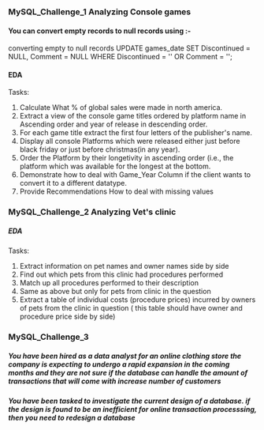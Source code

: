 ### MySQL_Challenge_1 Analyzing Console games
#### You can convert empty records to null records using :-
converting empty to null records
UPDATE games_date
SET Discontinued = NULL,
    Comment = NULL
WHERE Discontinued = ''
   OR Comment = '';


#### EDA 
Tasks:
1. Calculate What % of global sales were made in north america.
2. Extract a view of the console game titles ordered by platform name in Ascending order and year of release in descending order.
3. For each game title extract the first four letters of the publisher's name.
4. Display all console Platforms which were released either just before black friday or just before christmas(in any year).
5. Order the Platform by their longetivity in ascending order (i.e., the platform which was available for the longest at the bottom.
6. Demonstrate how to deal with Game_Year Column if the client wants to convert it to a different datatype.
7. Provide Recommendations How to deal with missing values

### MySQL_Challenge_2 Analyzing Vet's clinic
##### EDA
Tasks:
1. Extract information on pet names and owner names side by side
2. Find out which pets from this clinic had procedures performed
3. Match up all procedures performed to their description
4. Same as above but only for pets from clinic in the question
5. Extract a table of individual costs (procedure prices) incurred by owners of pets from the clinic in question
 ( this table should have owner and procedure price side by side)

### MySQL_Challenge_3
##### You have been hired as a data analyst for an online clothing store the company is expecting to undergo a rapid expansion in the coming months and they are not sure if the database can handle the amount of transactions that will come with increase number of customers

##### You have been tasked to investigate the current design of a database. if the design is found to be an inefficient for online transaction processsing, then you need to redesign a database

